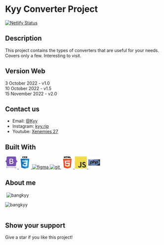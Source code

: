 # Kyy Converter Project

[![Netlify Status](https://api.netlify.com/api/v1/badges/1b76e92c-6cbd-423a-b146-2147ad0ffbbd/deploy-status)](https://app.netlify.com/sites/kyy-converter/deploys)

## Description

This project contains the types of converters that are useful for your needs. Covers only a few. Interesting to visit.

## Version Web

3 October 2022 - v1.0 
</br>
10 October 2022 - v1.5
</br>
15 November 2022 - v2.0

## Contact us

* Email: [@Kyy](xenemies.27@gmail.com)
* Instagram: [kyy.rip](https://instagram.com/kyy.rip?igshid=YmMyMTA2M2Y=)
* Youtube: [Xenemies 27](https://www.youtube.com/channel/UCNtVKQZIVFwFn0sfZfQCgbg)

## Built With

<p align="left"> <a href="https://getbootstrap.com" target="_blank" rel="noreferrer"> <img src="https://raw.githubusercontent.com/devicons/devicon/master/icons/bootstrap/bootstrap-plain-wordmark.svg" alt="bootstrap" width="40" height="40"/> </a> <a href="https://www.w3schools.com/css/" target="_blank" rel="noreferrer"> <img src="https://raw.githubusercontent.com/devicons/devicon/master/icons/css3/css3-original-wordmark.svg" alt="css3" width="40" height="40"/> </a> <a href="https://www.figma.com/" target="_blank" rel="noreferrer"> <img src="https://www.vectorlogo.zone/logos/figma/figma-icon.svg" alt="figma" width="40" height="40"/> </a> <a href="https://git-scm.com/" target="_blank" rel="noreferrer"> <img src="https://www.vectorlogo.zone/logos/git-scm/git-scm-icon.svg" alt="git" width="40" height="40"/> </a> <a href="https://www.w3.org/html/" target="_blank" rel="noreferrer"> <img src="https://raw.githubusercontent.com/devicons/devicon/master/icons/html5/html5-original-wordmark.svg" alt="html5" width="40" height="40"/> </a> <a href="https://developer.mozilla.org/en-US/docs/Web/JavaScript" target="_blank" rel="noreferrer"> <img src="https://raw.githubusercontent.com/devicons/devicon/master/icons/javascript/javascript-original.svg" alt="javascript" width="40" height="40"/> </a> <a href="https://www.php.net" target="_blank" rel="noreferrer"> <img src="https://raw.githubusercontent.com/devicons/devicon/master/icons/php/php-original.svg" alt="php" width="40" height="40"/> </a> </p>

## About me

<p>&nbsp;<img align="center" src="https://github-readme-stats.vercel.app/api?username=bangkyy&show_icons=true&locale=en" alt="bangkyy" /></p>

<p><img align="left" src="https://github-readme-stats.vercel.app/api/top-langs?username=bangkyy&show_icons=true&locale=en&layout=compact" alt="bangkyy" /></p>

</br>
</br>

## Show your support

Give a star if you like this project!
